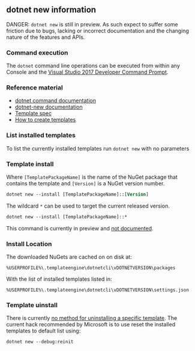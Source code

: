## dotnet new information


DANGER: `dotnet new` is still in preview. As such expect to suffer some friction due to bugs, lacking or incorrect documentation and the changing nature of the features and APIs.


### Command execution

The `dotnet` command line operations can be executed from within any Console and the [Visual Studio 2017 Developer Command Prompt](https://msdn.microsoft.com/en-us/library/ms229859.aspx).


### Reference material

 * [dotnet command documentation](https://docs.microsoft.com/en-nz/dotnet/core/tools/dotnet)
 * [dotnet-new documentation](https://docs.microsoft.com/en-nz/dotnet/core/tools/dotnet-new)
 * [Template spec](https://github.com/dotnet/templating/wiki/%22Runnable-Project%22-Templates)
 * [How to create templates](https://blogs.msdn.microsoft.com/dotnet/2017/04/02/how-to-create-your-own-templates-for-dotnet-new/)


### List installed templates

To list the currently installed templates run `dotnet new` with no parameters



### Template install

Where `[TemplatePackageName]` is the name of the NuGet package that contains the template and `[Version]` is a NuGet version number.

```ps
dotnet new --install [TemplatePackageName]::[Version]
```

The wildcard `*` can be used to target the current released version.

```ps
dotnet new --install [TemplatePackageName]::*
```

This command is currently in preview and [not documented](https://github.com/dotnet/docs/issues/2315).


### Install Location

The downloaded NuGets are cached on on disk at:

```
%USERPROFILE%\.templateengine\dotnetcli\vDOTNETVERSION\packages
```

With the list of installed templates listed in:

```
%USERPROFILE%\.templateengine\dotnetcli\vDOTNETVERSION\settings.json
```


### Template uinstall

There is currently [no method for uninstalling a specific template](https://github.com/dotnet/templating/issues/893). The current hack recommended by Microsoft is to use reset the installed templates to default list using:

```ps
dotnet new --debug:reinit
```